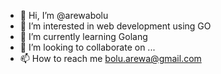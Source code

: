 - 👋 Hi, I’m @arewabolu
- 👀 I’m interested in web development using GO
- 🌱 I’m currently learning Golang
- 💞️ I’m looking to collaborate on ...
- 📫 How to reach me bolu.arewa@gmail.com

<!---
arewabolu/arewabolu is a ✨ special ✨ repository because its `README.md` (this file) appears on your GitHub profile.
You can click the Preview link to take a look at your changes.
--->
